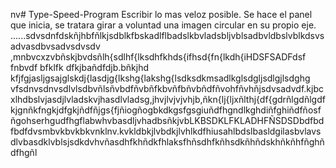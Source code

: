 nv# Type-Speed-Program
Escribir lo mas veloz posible.
Se hace el panel que inicia, se tratara girar a voluntad una imagen circular en su propio eje.
......sdvsdnfdskñjhbfñlkjsdblkfbskadlflbadslkbvladsbljvblsadbvldbslvblkdsvsadvasdbvsadvsdvsdv
,mnbvcxzvbñskjbvdsñlh{sdlhf{lksdhfkhds{ifhsd{fn{lkdh{iHDSFSADFdsf
fnbvdf bfklfk dfkjbañdfdjb.bñkjhd kfjfgjasljgsajglskdj{lasdjg{lkshg{lakshg{lsdksdkmsadlkglsdgljsdlgjlsdghg
vfsdnvsdnvsdlvlsdbvñlsñvbdfñvbñfkbvñfbñvbñdfñvohfñvhñjsdvsadvdf.kjbcxlhdbslvjasdjlvladskvjhasdlvladsg,jhvjlvjvjvhjb,ñkn{lj{ljxñlthj{df{gdrñlgdñlgdfkjgnñkfngkjdfgkjñdfñjgs{fjñiogñogbkdkgsfgsgiuñdfhgndlkghdiñfghiñdfñosfñgohserhgudfhgflabwhvbasdljvhadbsñkjvbLKBSDKLFKLADHFÑSDSDbdfbdfbdfdvsmbvkbvkbkvnklnv.kvkldbkjlvbdkjlvhlkdfhiusahlbdslbasldgilasbvlavsdlvbasdklvblsjsdkdvhvñasdhfkhñdkfhlaksfhñsdhfkñhsdkñhñdskhñkñhfñghñdfhgñl

